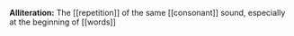 **Alliteration:** The [[repetition]] of the same [[consonant]] sound, especially at the beginning of [[words]]
